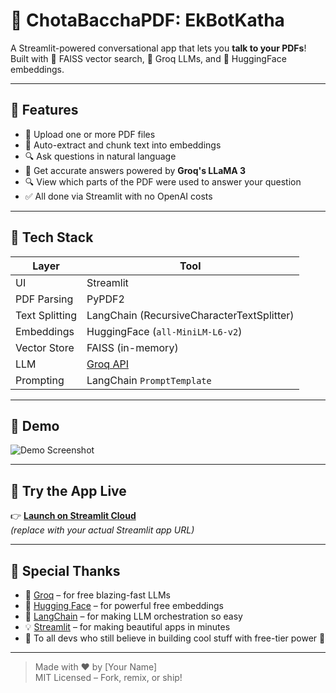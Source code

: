 # 🤖 ChotaBacchaPDF: EkBotKatha

A Streamlit-powered conversational app that lets you **talk to your PDFs**!  
Built with 🧠 FAISS vector search, 💬 Groq LLMs, and 🤗 HuggingFace embeddings.

---

## 🚀 Features

- 📂 Upload one or more PDF files
- 🧠 Auto-extract and chunk text into embeddings
- 🔍 Ask questions in natural language
- 💬 Get accurate answers powered by **Groq's LLaMA 3**
- 🔍 View which parts of the PDF were used to answer your question
- ✅ All done via Streamlit with no OpenAI costs

---

## 🧱 Tech Stack

| Layer            | Tool                                |
|------------------|--------------------------------------|
| UI               | Streamlit                           |
| PDF Parsing      | PyPDF2                              |
| Text Splitting   | LangChain (RecursiveCharacterTextSplitter) |
| Embeddings       | HuggingFace (`all-MiniLM-L6-v2`)     |
| Vector Store     | FAISS (in-memory)                   |
| LLM              | [Groq API](https://console.groq.com) |
| Prompting        | LangChain `PromptTemplate`           |

---

## 🧪 Demo

![Demo Screenshot](demo_screenshot.png) <!-- Replace or remove if not using -->

---

## 🔗 Try the App Live

👉 [**Launch on Streamlit Cloud**](https://your-username-your-repo.streamlit.app)  
_(replace with your actual Streamlit app URL)_

---

## 🙏 Special Thanks

- 💬 [Groq](https://console.groq.com) – for free blazing-fast LLMs
- 🤗 [Hugging Face](https://huggingface.co/sentence-transformers/all-MiniLM-L6-v2) – for powerful free embeddings
- 🧠 [LangChain](https://www.langchain.com) – for making LLM orchestration so easy
- 💡 [Streamlit](https://streamlit.io) – for making beautiful apps in minutes
- 🤝 To all devs who still believe in building cool stuff with free-tier power 💪

---

> Made with ❤️ by [Your Name]  
> MIT Licensed – Fork, remix, or ship!
